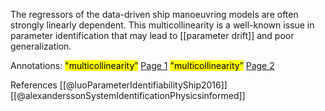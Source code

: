  The regressors of the data-driven ship manoeuvring models are often strongly linearly dependent. This multicollinearity is a well-known issue in parameter identification that may lead to [[parameter drift]] and poor generalization.
 
 Annotations:
<mark class="hltr-green">"multicollinearity”</mark> [Page 1](zotero://open-pdf/library/items/GHSB3SIB?page=1&annotation=GPAZCQKC) 
<mark class="hltr-yellow">"multicollinearity”</mark> [Page 2](zotero://open-pdf/library/items/T97MC9QL?page=2&annotation=TXYLIYT7) 

References
[[@luoParameterIdentifiabilityShip2016]]
[[@alexanderssonSystemIdentificationPhysicsinformed]]
